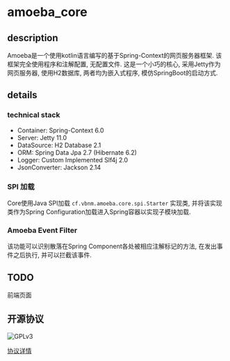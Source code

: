 # amoeba_core

## description

Amoeba是一个使用kotlin语言编写的基于Spring-Context的网页服务器框架. 该框架完全使用程序和注解配置, 无配置文件.
这是一个小巧的核心, 采用Jetty作为网页服务器, 使用H2数据库, 两者均为嵌入式程序, 模仿SpringBoot的启动方式.

## details

### technical stack

- Container: Spring-Context 6.0
- Server: Jetty 11.0
- DataSource: H2 Database 2.1
- ORM: Spring Data Jpa 2.7 (Hibernate 6.2)
- Logger: Custom Implemented Slf4j 2.0
- JsonConverter: Jackson 2.14

### SPI 加载

Core使用Java SPI加载 `cf.vbnm.amoeba.core.spi.Starter` 实现类, 并将该实现类作为Spring Configuration加载进入Spring容器以实现子模块加载.

### Amoeba Event Filter

该功能可以识别散落在Spring Component各处被相应注解标记的方法, 在发出事件之后执行, 并可以拦截该事件.

## TODO

前端页面

## 开源协议

![GPLv3](https://www.gnu.org/graphics/gplv3-or-later.svg)

[协议详情](https://www.gnu.org/licenses/gpl-3.0.txt)

##  